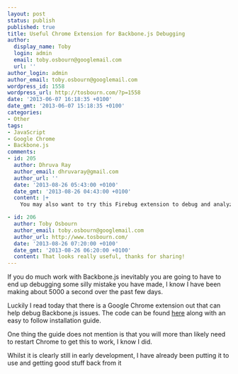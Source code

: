 ```yaml
---
layout: post
status: publish
published: true
title: Useful Chrome Extension for Backbone.js Debugging
author:
  display_name: Toby
  login: admin
  email: toby.osbourn@googlemail.com
  url: ''
author_login: admin
author_email: toby.osbourn@googlemail.com
wordpress_id: 1558
wordpress_url: http://tosbourn.com/?p=1558
date: '2013-06-07 16:18:35 +0100'
date_gmt: '2013-06-07 15:18:35 +0100'
categories:
- Other
tags:
- JavaScript
- Google Chrome
- Backbone.js
comments:
- id: 205
  author: Dhruva Ray
  author_email: dhruvaray@gmail.com
  author_url: ''
  date: '2013-08-26 05:43:00 +0100'
  date_gmt: '2013-08-26 04:43:00 +0100'
  content: |+
    You may also want to try this Firebug extension to debug and analyze Backbone applications - http://dhruvaray.github.io/spa-eye/

- id: 206
  author: Toby Osbourn
  author_email: toby.osbourn@googlemail.com
  author_url: http://www.tosbourn.com/
  date: '2013-08-26 07:20:00 +0100'
  date_gmt: '2013-08-26 06:20:00 +0100'
  content: That looks really useful, thanks for sharing!
---
```

<p>If you do much work with Backbone.js inevitably you are going to have to end up debugging some silly mistake you have made, I know I have been making about 5000 a second over the past few days.</p>
<p>Luckily I read today that there is a Google Chrome extension out that can help debug Backbone.js issues. The code can be found <a href="https://github.com/Maluen/Backbone-Debugger">here</a> along with an easy to follow installation guide.</p>
<p>One thing the guide does not mention is that you will more than likely need to restart Chrome to get this to work, I know I did.</p>
<p>Whilst it is clearly still in early development, I have already been putting it to use and getting good stuff back from it</p>
